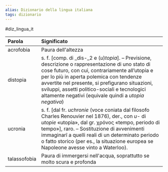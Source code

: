 ```yaml
---
alias: Dizionario della lingua italiana
tags: dizionario
---
```

#diz_lingua_it

| Parola | Significato | 
|:--- |:--- |
| acrofobia | Paura dell'altezza |
| distopia | s. f. [comp. di _dis-_2 e (_u_)_topia_]. – Previsione, descrizione o rappresentazione di uno stato di cose futuro, con cui, contrariamente all’utopia e per lo più in aperta polemica con tendenze avvertite nel presente, si prefigurano situazioni, sviluppi, assetti politico-sociali e tecnologici altamente negativi (equivale quindi a _utopia negativa_) | 
| ucronia | s. f. [dal fr. _uchronie_ (voce coniata dal filosofo Charles Renouvier nel 1876), der., con _u-_ di _utopie_ «utopia», dal gr. χρόνος «tempo, periodo di tempo»], raro. – Sostituzione di avvenimenti immaginarî a quelli reali di un determinato periodo o fatto storico (per es., la situazione europea se Napoleone avesse vinto a Waterloo). | 
| talassofobia | Paura di immergersi nell'acqua, soprattutto se molto scura e profonda |
